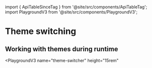import { ApiTableSinceTag } from '@site/src/components/ApiTableTag';
import PlaygroundV3 from '@site/src/components/PlaygroundV3';

# Theme switching

## Working with themes during runtime

<ApiTableSinceTag message="1.3.0" />

<PlaygroundV3
  name="theme-switcher"
  height="15rem"
    
>
</PlaygroundV3>
